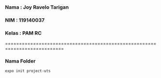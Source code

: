### Nama    : Joy Ravelo Tarigan
### NIM     : 119140037
### Kelas   : PAM RC

===========================================================================

### Nama Folder
```sh
expo init project-uts
```
